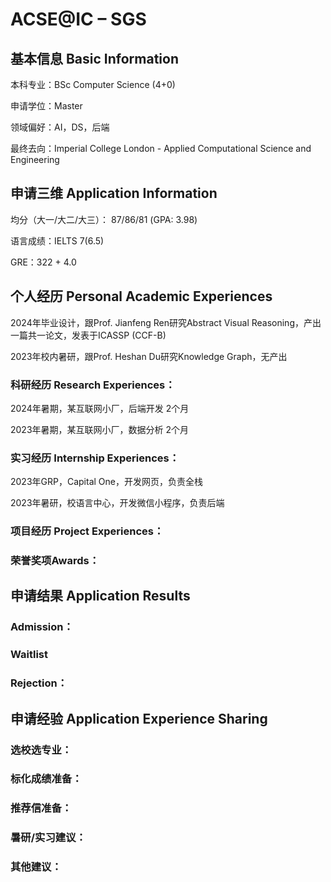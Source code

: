 # ACSE@IC – SGS

## 基本信息 Basic Information

本科专业：BSc Computer Science (4+0)

申请学位：Master

领域偏好：AI，DS，后端

最终去向：Imperial College London - Applied Computational Science and Engineering




## 申请三维 Application Information

均分（大一/大二/大三）： 87/86/81 (GPA: 3.98)

语言成绩：IELTS 7(6.5)

GRE：322 + 4.0


## 个人经历 Personal Academic Experiences

2024年毕业设计，跟Prof. Jianfeng Ren研究Abstract Visual Reasoning，产出一篇共一论文，发表于ICASSP (CCF-B)

2023年校内暑研，跟Prof. Heshan Du研究Knowledge Graph，无产出


### 科研经历 Research Experiences：
2024年暑期，某互联网小厂，后端开发 2个月

2023年暑期，某互联网小厂，数据分析 2个月



### 实习经历 Internship Experiences：

2023年GRP，Capital One，开发网页，负责全栈

2023年暑研，校语言中心，开发微信小程序，负责后端



### 项目经历 Project Experiences：



### 荣誉奖项Awards：


## 申请结果 Application Results

### Admission：

### Waitlist

### Rejection：

## 申请经验 Application Experience Sharing

### 选校选专业：

### 标化成绩准备：


### 推荐信准备：


### 暑研/实习建议：


### 其他建议：